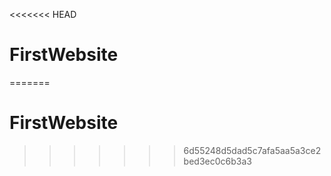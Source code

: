 <<<<<<< HEAD
# FirstWebsite
=======
# FirstWebsite
>>>>>>> 6d55248d5dad5c7afa5aa5a3ce2bed3ec0c6b3a3
